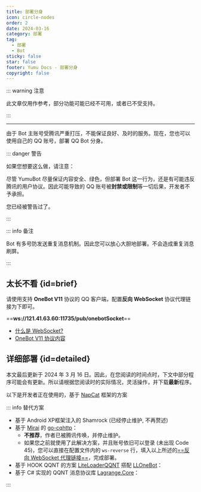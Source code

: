 ```yaml
---
title: 部署分身
icon: circle-nodes
order: 2
date: 2024-03-16
category: 部署
tag:
  - 部署
  - Bot
sticky: false
star: false
footer: Yumu Docs - 部署分身
copyright: false
---
```


::: warning 注意

此文章仅用作参考，部分功能可能已经不可用，或者已不受支持。

:::

---

由于 Bot 主账号受腾讯严重打压，不能保证良好、及时的服务。现在，您也可以使用自己的 QQ 账号，部署 QQ Bot 分身。

::: danger 警告

如果您想要这么做，请注意：

尽管 YumuBot 尽量保证内容安全、绿色，但部署 Bot 这一行为，还是有可能违反腾讯的用户协议。因此可能导致的 QQ 账号被**封禁或限制**等一切后果，开发者不予承担。

您已经被警告过了。

:::

::: info 备注

Bot 有多号防发送重复消息机制。因此您可以放心大胆地部署。不会造成重复消息刷屏。

:::

## <HopeIcon icon="person-walking-arrow-right"/> 太长不看 {id=brief}

请使用支持 **OneBot V11** 协议的 QQ 客户端，配置**反向 WebSocket** 协议代理链接为下即可。

<HopeIcon icon="tower-cell"/> ==**ws://121.41.63.60:11735/pub/onebotSocket**==

- [什么是 WebSocket?](https://baike.baidu.com/item/WebSocket/1953845)
- [OneBot V11 协议内容](https://github.com/botuniverse/onebot-11)

## <HopeIcon icon="people-pulling"/> 详细部署 {id=detailed}

本文最后更新于 2024 年 3 月 16 日。因此，在您阅读的时间点时，下文中部分程序可能会有更新。所以请根据您阅读时的实际情况，灵活操作，并下载**最新**程序。

以下是开发者正在使用的，基于 [NapCat](https://napneko.github.io/) 框架的方案

::: info 替代方案
- 基于 Android XP框架注入的 Shamrock (已经停止维护, 不再赘述)
- 基于 [Mirai](https://mirai.mamoe.net/) 的 [go-cqhttp](https://docs.go-cqhttp.org/)：
    - **不推荐**，作者已被腾讯传唤，并停止维护。
    - 如果您之前就使用了此解决方案，并且账号依旧可以登录 (未出现 Code 45)，您可以直接在配置文件内的 `ws-reverse` 行，填入以上所述的[==反向 WebSocket 代理链接==](#brief)，完成部署。
- 基于 HOOK QQNT 的方案 [LiteLoaderQQNT](https://liteloaderqqnt.github.io/) 搭配 [LLOneBot](https://github.com/LLOneBot/LLOneBot)：
- 基于 C# 实现的 QQNT 消息协议库 [Lagrange.Core](https://lagrangedev.github.io/Lagrange.Doc/)：

:::


